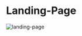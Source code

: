 # Landing-Page
![landing-page](https://user-images.githubusercontent.com/67718246/119425071-4c09e800-bccc-11eb-88a0-39dd0fa28e44.png)

